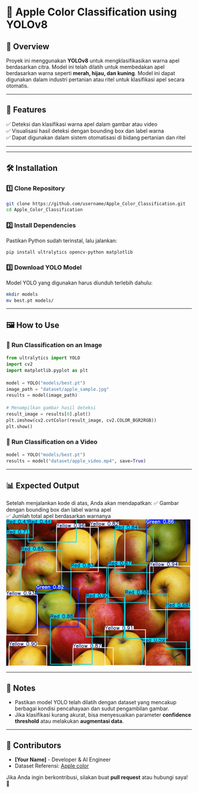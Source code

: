 # 🍏 Apple Color Classification using YOLOv8

## 📖 Overview
Proyek ini menggunakan **YOLOv8** untuk mengklasifikasikan warna apel berdasarkan citra. Model ini telah dilatih untuk membedakan apel berdasarkan warna seperti **merah, hijau, dan kuning**. Model ini dapat digunakan dalam industri pertanian atau ritel untuk klasifikasi apel secara otomatis.

---

## 🚀 Features
✅ Deteksi dan klasifikasi warna apel dalam gambar atau video  
✅ Visualisasi hasil deteksi dengan bounding box dan label warna  
✅ Dapat digunakan dalam sistem otomatisasi di bidang pertanian dan ritel  

---

---

## 🛠 Installation

### 1️⃣ Clone Repository
```bash
git clone https://github.com/username/Apple_Color_Classification.git
cd Apple_Color_Classification
```

### 2️⃣ Install Dependencies
Pastikan Python sudah terinstal, lalu jalankan:
```bash
pip install ultralytics opencv-python matplotlib
```

### 3️⃣ Download YOLO Model
Model YOLO yang digunakan harus diunduh terlebih dahulu:
```bash
mkdir models
mv best.pt models/
```

---

## 🖼️ How to Use

### 🔹 Run Classification on an Image
```python
from ultralytics import YOLO
import cv2
import matplotlib.pyplot as plt

model = YOLO("models/best.pt")
image_path = "dataset/apple_sample.jpg"
results = model(image_path)

# Menampilkan gambar hasil deteksi
result_image = results[0].plot()
plt.imshow(cv2.cvtColor(result_image, cv2.COLOR_BGR2RGB))
plt.show()
```

### 🔹 Run Classification on a Video
```python
model = YOLO("models/best.pt")
results = model("dataset/apple_video.mp4", save=True)
```

---

## 📊 Expected Output
Setelah menjalankan kode di atas, Anda akan mendapatkan:
✅ Gambar dengan bounding box dan label warna apel  
✅ Jumlah total apel berdasarkan warnanya  
<img src="https://github.com/Amrina22/apple-color-classification/blob/main/apple-color-classification.jpg" alt="Output" width="500"/>

---

## 📝 Notes
- Pastikan model YOLO telah dilatih dengan dataset yang mencakup berbagai kondisi pencahayaan dan sudut pengambilan gambar.
- Jika klasifikasi kurang akurat, bisa menyesuaikan parameter **confidence threshold** atau melakukan **augmentasi data**.

---

## 🤝 Contributors
- **[Your Name]** - Developer & AI Engineer
- Dataset Referensi: [Apple color](https://universe.roboflow.com/tugas-akhir-70fw5/apel-mrg3l)

Jika Anda ingin berkontribusi, silakan buat **pull request** atau hubungi saya! 🚀

